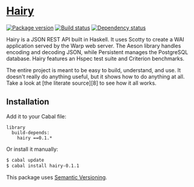 # [Hairy][1]

[![Package version][2]][3]
[![Build status][4]][5]
[![Dependency status][6]][7]

Hairy is a JSON REST API built in Haskell. It uses Scotty to create a WAI
application served by the Warp web server. The Aeson library handles encoding
and decoding JSON, while Persistent manages the PostgreSQL database. Hairy
features an Hspec test suite and Criterion benchmarks.

The entire project is meant to be easy to build, understand, and use. It doesn't
really do anything useful, but it shows how to do anything at all. Take a look
at [the literate source][8] to see how it all works.

## Installation

Add it to your Cabal file:

```
library
  build-depends:
    hairy ==0.1.*
```

Or install it manually:

``` sh
$ cabal update
$ cabal install hairy-0.1.1
```

This package uses [Semantic Versioning][9].

[1]: https://github.com/tfausak/hairy
[2]: https://img.shields.io/hackage/v/hairy.svg?style=flat
[3]: https://hackage.haskell.org/package/hairy
[4]: https://img.shields.io/travis/tfausak/hairy/master.svg?style=flat
[5]: https://travis-ci.org/tfausak/hairy
[6]: https://img.shields.io/hackage-deps/v/hairy.svg?style=flat
[7]: http://packdeps.haskellers.com/feed?needle=hairy
[9]: ./library/Hairy.lhs
[9]: http://semver.org/spec/v2.0.0.html
